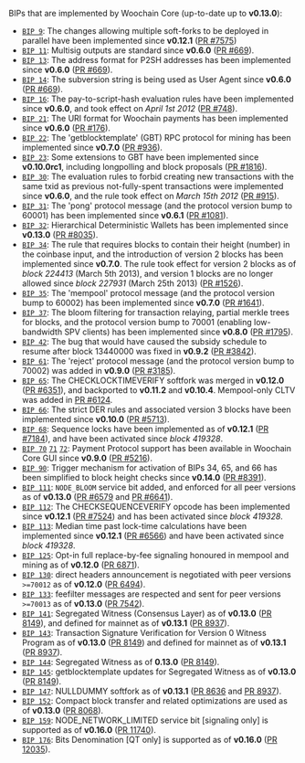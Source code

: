BIPs that are implemented by Woochain Core (up-to-date up to **v0.13.0**):

* [`BIP 9`](https://github.com/Woochain/bips/blob/master/bip-0009.mediawiki): The changes allowing multiple soft-forks to be deployed in parallel have been implemented since **v0.12.1**  ([PR #7575](https://github.com/Woochain/Woochain/pull/7575))
* [`BIP 11`](https://github.com/Woochain/bips/blob/master/bip-0011.mediawiki): Multisig outputs are standard since **v0.6.0** ([PR #669](https://github.com/Woochain/Woochain/pull/669)).
* [`BIP 13`](https://github.com/Woochain/bips/blob/master/bip-0013.mediawiki): The address format for P2SH addresses has been implemented since **v0.6.0** ([PR #669](https://github.com/Woochain/Woochain/pull/669)).
* [`BIP 14`](https://github.com/Woochain/bips/blob/master/bip-0014.mediawiki): The subversion string is being used as User Agent since **v0.6.0** ([PR #669](https://github.com/Woochain/Woochain/pull/669)).
* [`BIP 16`](https://github.com/Woochain/bips/blob/master/bip-0016.mediawiki): The pay-to-script-hash evaluation rules have been implemented since **v0.6.0**, and took effect on *April 1st 2012* ([PR #748](https://github.com/Woochain/Woochain/pull/748)).
* [`BIP 21`](https://github.com/Woochain/bips/blob/master/bip-0021.mediawiki): The URI format for Woochain payments has been implemented since **v0.6.0** ([PR #176](https://github.com/Woochain/Woochain/pull/176)).
* [`BIP 22`](https://github.com/Woochain/bips/blob/master/bip-0022.mediawiki): The 'getblocktemplate' (GBT) RPC protocol for mining has been implemented since **v0.7.0** ([PR #936](https://github.com/Woochain/Woochain/pull/936)).
* [`BIP 23`](https://github.com/Woochain/bips/blob/master/bip-0023.mediawiki): Some extensions to GBT have been implemented since **v0.10.0rc1**, including longpolling and block proposals ([PR #1816](https://github.com/Woochain/Woochain/pull/1816)).
* [`BIP 30`](https://github.com/Woochain/bips/blob/master/bip-0030.mediawiki): The evaluation rules to forbid creating new transactions with the same txid as previous not-fully-spent transactions were implemented since **v0.6.0**, and the rule took effect on *March 15th 2012* ([PR #915](https://github.com/Woochain/Woochain/pull/915)).
* [`BIP 31`](https://github.com/Woochain/bips/blob/master/bip-0031.mediawiki): The 'pong' protocol message (and the protocol version bump to 60001) has been implemented since **v0.6.1** ([PR #1081](https://github.com/Woochain/Woochain/pull/1081)).
* [`BIP 32`](https://github.com/Woochain/bips/blob/master/bip-0032.mediawiki): Hierarchical Deterministic Wallets has been implemented since **v0.13.0** ([PR #8035](https://github.com/Woochain/Woochain/pull/8035)).
* [`BIP 34`](https://github.com/Woochain/bips/blob/master/bip-0034.mediawiki): The rule that requires blocks to contain their height (number) in the coinbase input, and the introduction of version 2 blocks has been implemented since **v0.7.0**. The rule took effect for version 2 blocks as of *block 224413* (March 5th 2013), and version 1 blocks are no longer allowed since *block 227931* (March 25th 2013) ([PR #1526](https://github.com/Woochain/Woochain/pull/1526)).
* [`BIP 35`](https://github.com/Woochain/bips/blob/master/bip-0035.mediawiki): The 'mempool' protocol message (and the protocol version bump to 60002) has been implemented since **v0.7.0** ([PR #1641](https://github.com/Woochain/Woochain/pull/1641)).
* [`BIP 37`](https://github.com/Woochain/bips/blob/master/bip-0037.mediawiki): The bloom filtering for transaction relaying, partial merkle trees for blocks, and the protocol version bump to 70001 (enabling low-bandwidth SPV clients) has been implemented since **v0.8.0** ([PR #1795](https://github.com/Woochain/Woochain/pull/1795)).
* [`BIP 42`](https://github.com/Woochain/bips/blob/master/bip-0042.mediawiki): The bug that would have caused the subsidy schedule to resume after block 13440000 was fixed in **v0.9.2** ([PR #3842](https://github.com/Woochain/Woochain/pull/3842)).
* [`BIP 61`](https://github.com/Woochain/bips/blob/master/bip-0061.mediawiki): The 'reject' protocol message (and the protocol version bump to 70002) was added in **v0.9.0** ([PR #3185](https://github.com/Woochain/Woochain/pull/3185)).
* [`BIP 65`](https://github.com/Woochain/bips/blob/master/bip-0065.mediawiki): The CHECKLOCKTIMEVERIFY softfork was merged in **v0.12.0** ([PR #6351](https://github.com/Woochain/Woochain/pull/6351)), and backported to **v0.11.2** and **v0.10.4**. Mempool-only CLTV was added in [PR #6124](https://github.com/Woochain/Woochain/pull/6124).
* [`BIP 66`](https://github.com/Woochain/bips/blob/master/bip-0066.mediawiki): The strict DER rules and associated version 3 blocks have been implemented since **v0.10.0** ([PR #5713](https://github.com/Woochain/Woochain/pull/5713)).
* [`BIP 68`](https://github.com/Woochain/bips/blob/master/bip-0068.mediawiki): Sequence locks have been implemented as of **v0.12.1**  ([PR #7184](https://github.com/Woochain/Woochain/pull/7184)), and have been activated since *block 419328*.
* [`BIP 70`](https://github.com/Woochain/bips/blob/master/bip-0070.mediawiki) [`71`](https://github.com/Woochain/bips/blob/master/bip-0071.mediawiki) [`72`](https://github.com/Woochain/bips/blob/master/bip-0072.mediawiki): Payment Protocol support has been available in Woochain Core GUI since **v0.9.0** ([PR #5216](https://github.com/Woochain/Woochain/pull/5216)).
* [`BIP 90`](https://github.com/Woochain/bips/blob/master/bip-0090.mediawiki): Trigger mechanism for activation of BIPs 34, 65, and 66 has been simplified to block height checks since **v0.14.0** ([PR #8391](https://github.com/Woochain/Woochain/pull/8391)).
* [`BIP 111`](https://github.com/Woochain/bips/blob/master/bip-0111.mediawiki): `NODE_BLOOM` service bit added, and enforced for all peer versions as of **v0.13.0** ([PR #6579](https://github.com/Woochain/Woochain/pull/6579) and [PR #6641](https://github.com/Woochain/Woochain/pull/6641)).
* [`BIP 112`](https://github.com/Woochain/bips/blob/master/bip-0112.mediawiki): The CHECKSEQUENCEVERIFY opcode has been implemented since **v0.12.1** ([PR #7524](https://github.com/Woochain/Woochain/pull/7524)) and has been activated since *block 419328*.
* [`BIP 113`](https://github.com/Woochain/bips/blob/master/bip-0113.mediawiki): Median time past lock-time calculations have been implemented since **v0.12.1** ([PR #6566](https://github.com/Woochain/Woochain/pull/6566)) and have been activated since *block 419328*.
* [`BIP 125`](https://github.com/Woochain/bips/blob/master/bip-0125.mediawiki): Opt-in full replace-by-fee signaling honoured in mempool and mining as of **v0.12.0** ([PR 6871](https://github.com/Woochain/Woochain/pull/6871)).
* [`BIP 130`](https://github.com/Woochain/bips/blob/master/bip-0130.mediawiki): direct headers announcement is negotiated with peer versions `>=70012` as of **v0.12.0** ([PR 6494](https://github.com/Woochain/Woochain/pull/6494)).
* [`BIP 133`](https://github.com/Woochain/bips/blob/master/bip-0133.mediawiki): feefilter messages are respected and sent for peer versions `>=70013` as of **v0.13.0** ([PR 7542](https://github.com/Woochain/Woochain/pull/7542)).
* [`BIP 141`](https://github.com/Woochain/bips/blob/master/bip-0141.mediawiki): Segregated Witness (Consensus Layer) as of **v0.13.0** ([PR 8149](https://github.com/Woochain/Woochain/pull/8149)), and defined for mainnet as of **v0.13.1** ([PR 8937](https://github.com/Woochain/Woochain/pull/8937)).
* [`BIP 143`](https://github.com/Woochain/bips/blob/master/bip-0143.mediawiki): Transaction Signature Verification for Version 0 Witness Program as of **v0.13.0** ([PR 8149](https://github.com/Woochain/Woochain/pull/8149)) and defined for mainnet as of **v0.13.1** ([PR 8937](https://github.com/Woochain/Woochain/pull/8937)).
* [`BIP 144`](https://github.com/Woochain/bips/blob/master/bip-0144.mediawiki): Segregated Witness as of **0.13.0** ([PR 8149](https://github.com/Woochain/Woochain/pull/8149)).
* [`BIP 145`](https://github.com/Woochain/bips/blob/master/bip-0145.mediawiki): getblocktemplate updates for Segregated Witness as of **v0.13.0** ([PR 8149](https://github.com/Woochain/Woochain/pull/8149)).
* [`BIP 147`](https://github.com/Woochain/bips/blob/master/bip-0147.mediawiki): NULLDUMMY softfork as of **v0.13.1** ([PR 8636](https://github.com/Woochain/Woochain/pull/8636) and [PR 8937](https://github.com/Woochain/Woochain/pull/8937)).
* [`BIP 152`](https://github.com/Woochain/bips/blob/master/bip-0152.mediawiki): Compact block transfer and related optimizations are used as of **v0.13.0** ([PR 8068](https://github.com/Woochain/Woochain/pull/8068)).
* [`BIP 159`](https://github.com/Woochain/bips/blob/master/bip-0159.mediawiki): NODE_NETWORK_LIMITED service bit [signaling only] is supported as of **v0.16.0** ([PR 11740](https://github.com/Woochain/Woochain/pull/11740)).
* [`BIP 176`](https://github.com/Woochain/bips/blob/master/bip-0176.mediawiki): Bits Denomination [QT only] is supported as of **v0.16.0** ([PR 12035](https://github.com/Woochain/Woochain/pull/12035)).
